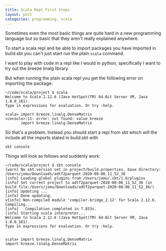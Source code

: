```yaml
---
title: Scala Repl First Steps
layout: post
categories: programming, scala
---
```


Sometimes even the most basic things are quite hard in a new programming language but so basic that they aren't really explained anywhere.

To start a scala repl and be able to import packages you have imported in build.sbt you can't just start run the plain `scala` command.

I want to play with code in a repl like I would in python, specifically I want to try out the breeze linalg library.

But when running the plain scala repl you get the following error on importing the package:

```
~/code/scala/project $ scala
Welcome to Scala 2.12.6 (Java HotSpot(TM) 64-Bit Server VM, Java 1.8.0_161).
Type in expressions for evaluation. Or try :help.

scala> import breeze.linalg.DenseMatrix
<console>:11: error: not found: value breeze
       import breeze.linalg.DenseMatrix
```

So that's a problem. Instead you should start a repl from sbt which will the include all the imports stated in build.sbt with

```
sbt console
```

Things will look as follows and suddenly work:

```
~/code/scala/project $ sbt console
[warn] No sbt.version set in project/build.properties, base directory: /Users/jomu/Downloads/adtf2parquet-2020-08-06_11_52_36
[info] Loading global plugins from /Users/jomu/.sbt/1.0/plugins
[info] Set current project to adtf2parquet-2020-08-06_11_52_36 (in build file:/Users/jomu/Downloads/adtf2parquet-2020-08-06_11_52_36/)
[info] Updating ...
[info] Done updating.
v[info] Non-compiled module 'compiler-bridge_2.12' for Scala 2.12.6. Compiling...
[info]   Compilation completed in 7.833s.
[info] Starting scala interpreter...
Welcome to Scala 2.12.6 (Java HotSpot(TM) 64-Bit Server VM, Java 1.8.0_161).
Type in expressions for evaluation. Or try :help.


scala> import breeze.linalg.DenseMatrix
import breeze.linalg.DenseMatrix
```
